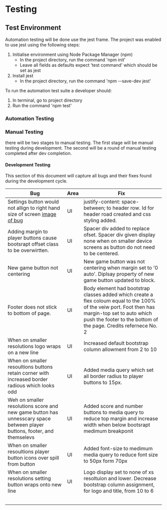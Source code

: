 # Testing
## Test Environment
Automation testing will be done use the jest frame. The project was enabled to use jest using the following steps:
1. Initialise environment using Node Package Manager (npm)
    - In the project directory, run the command 'npm init'
    - Leave all fields as defaults expect 'test command' which should be set as jest
2. Install jest
    - In the project directory, run the command 'npm --save-dev jest'

To run the automation test suite a developer should:
1. In terminal, go to project directory
2. Run the command 'npm test'

### Automation Testing


### Manual Testing
there will be two stages to manual testing. The first stage will be manual testing during development. The second will be a round of manual testing completed after dev completion.

#### Development Testing
This section of this document will capture all bugs and their fixes found during the development cycle. 

|Bug|Area|Fix|
|---|---|---|
|Settings button would not allign to right hand size of screen [image of bug](assests/imgs/readmeimgs/bug-settings-button.png)|UI|justify-content: space-between; to header row. Id for header road created and css styling added.|
|Adding margin to player buttons cause bootsrapt offset class to be overwirtten.|UI|Spacer div added to replace ofset. Spacer div given display none when on smaller device screens as button do not need to be centered. |
|New game button not centering|UI|New game button was not centering when margin set to '0 auto'. Diplsay property of new game button updated to block.|
|Footer does not stick to bottom of page.|UI|Body element had bootstrap classes added which create a flex coloum equal to the 100% of the veiw port. Foot then has margin-top set to auto which push the footer to the bottom of the page. Credits refernece No. 2|
|When on smaller resolutions logo wraps on a new line|UI|Increased default bootstrap column allowment from 2 to 10|
|When on smaller resoultions buttons retain corner with increased border radious which looks odd|UI|Added media query which set all border radius to player buttons to 15px.|
|Weh on smaller resolutions score and new game button has unnesscary space between player buttons, footer, and themselevs |UI|Added score and number buttons to media query to reduce top margin and increase width when below bootsrapt medimum breakponit|
|When on smaller resoultions player button icons over spill from button|UI|Added font-size to medimum media query to reduce font size to 50px form 70px|
|When on smaller resolutions setting button wraps onto new line|UI|Logo display set to none of xs resoltuion and lower. Decrease bootstrap column assignment, for logo and title, from 10 to 6|
||||
||||
||||
||||
||||